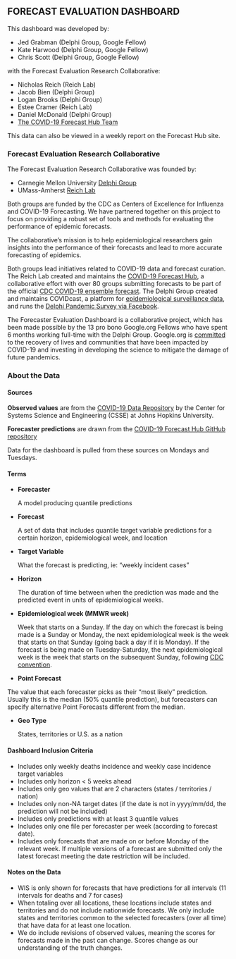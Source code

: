 ## FORECAST EVALUATION DASHBOARD

This dashboard was developed by:

* Jed Grabman (Delphi Group, Google Fellow)
* Kate Harwood (Delphi Group, Google Fellow)
* Chris Scott (Delphi Group, Google Fellow)

with the Forecast Evaluation Research Collaborative:

* Nicholas Reich (Reich Lab)
* Jacob Bien (Delphi Group)
* Logan Brooks (Delphi Group)
* Estee Cramer (Reich Lab)
* Daniel McDonald (Delphi Group)
* [The COVID-19 Forecast Hub Team](https://covid19forecasthub.org/doc/team/)

This data can also be viewed in a weekly report on the Forecast Hub site.
### Forecast Evaluation Research Collaborative

The Forecast Evaluation Research Collaborative was founded by:

* Carnegie Mellon University [Delphi Group](https://delphi.cmu.edu)
* UMass-Amherst [Reich Lab](https://reichlab.io/)

Both groups are funded by the CDC as Centers of Excellence for Influenza and COVID-19 Forecasting. We have partnered together on this project to focus on providing a robust set of tools and methods for evaluating the performance of epidemic forecasts.  
  
The collaborative’s mission is to help epidemiological researchers gain insights into the performance of their forecasts and lead to more accurate forecasting of epidemics.  
  
Both groups lead initiatives related to COVID-19 data and forecast curation. The Reich Lab created and maintains the [COVID-19 Forecast Hub](https://covid19forecasthub.org/), a collaborative effort with over 80 groups submitting forecasts to be part of the official [CDC COVID-19 ensemble forecast](https://www.cdc.gov/coronavirus/2019-ncov/covid-data/mathematical-modeling.html). The Delphi Group created and maintains COVIDcast, a platform for [epidemiological surveillance data](https://delphi.cmu.edu/covidcast/), and runs the [Delphi Pandemic Survey via Facebook](https://delphi.cmu.edu/covidcast/surveys/).
  
The Forecaster Evaluation Dashboard is a collaborative project, which has been made possible by the 13 pro bono Google.org Fellows who have spent 6 months working full-time with the Delphi Group. Google.org is [committed](https://www.google.org/covid-19/) to the recovery of lives and communities that have been impacted by COVID-19 and investing in developing the science to mitigate the damage of future pandemics.  
  
### About the Data

#### **Sources**

**Observed values** are from the [COVID-19 Data Repository](https://github.com/CSSEGISandData/COVID-19) by the Center for Systems Science and Engineering (CSSE) at Johns Hopkins University.  
  
**Forecaster predictions** are drawn from the [COVID-19 Forecast Hub GitHub repository](https://github.com/reichlab/covid19-forecast-hub/)  
  
Data for the dashboard is pulled from these sources on Mondays and Tuesdays.  

#### **Terms**

*   **Forecaster**
    
    A model producing quantile predictions
    
*   **Forecast**
    
    A set of data that includes quantile target variable predictions for a certain horizon, epidemiological week, and location 
    
*   **Target Variable**
    
    What the forecast is predicting, ie: “weekly incident cases”
    
*   **Horizon**
    
    The duration of time between when the prediction was made and the predicted event in units of epidemiological weeks.
    
*   **Epidemiological week (MMWR week)**
    
    Week that starts on a Sunday. If the day on which the forecast is being made is a Sunday or Monday, the next epidemiological week is the week that starts on that Sunday (going back a day if it is Monday). If the forecast is being made on Tuesday-Saturday, the next epidemiological week is the week that starts on the subsequent Sunday, following [CDC convention](https://wwwn.cdc.gov/nndss/document/MMWR_week_overview.pdf).
    
*   **Point Forecast**
    
  The value that each forecaster picks as their “most likely” prediction. Usually this is the median (50% quantile prediction), but forecasters can specify alternative Point Forecasts different from the median. 
  
*   **Geo Type**
    
    States, territories or U.S. as a nation

#### **Dashboard Inclusion Criteria**

*   Includes only weekly deaths incidence and weekly case incidence target variables
*   Includes only horizon < 5 weeks ahead
*   Includes only geo values that are 2 characters (states / territories / nation)
*   Includes only non-NA target dates (if the date is not in yyyy/mm/dd, the prediction will not be included)
*   Includes only predictions with at least 3 quantile values
*   Includes only one file per forecaster per week (according to forecast date).
*   Includes only forecasts that are made on or before Monday of the relevant week. If multiple versions of a forecast are submitted only the latest forecast meeting the date restriction will be included.

#### **Notes on the Data**

*   WIS is only shown for forecasts that have predictions for all intervals (11 intervals for deaths and 7 for cases)
*   When totaling over all locations, these locations include states and territories and do not include nationwide forecasts. We only include states and territories common to the selected forecasters (over all time) that have data for at least one location.
*   We do include revisions of observed values, meaning the scores for forecasts made in the past can change. Scores change as our understanding of the truth changes.